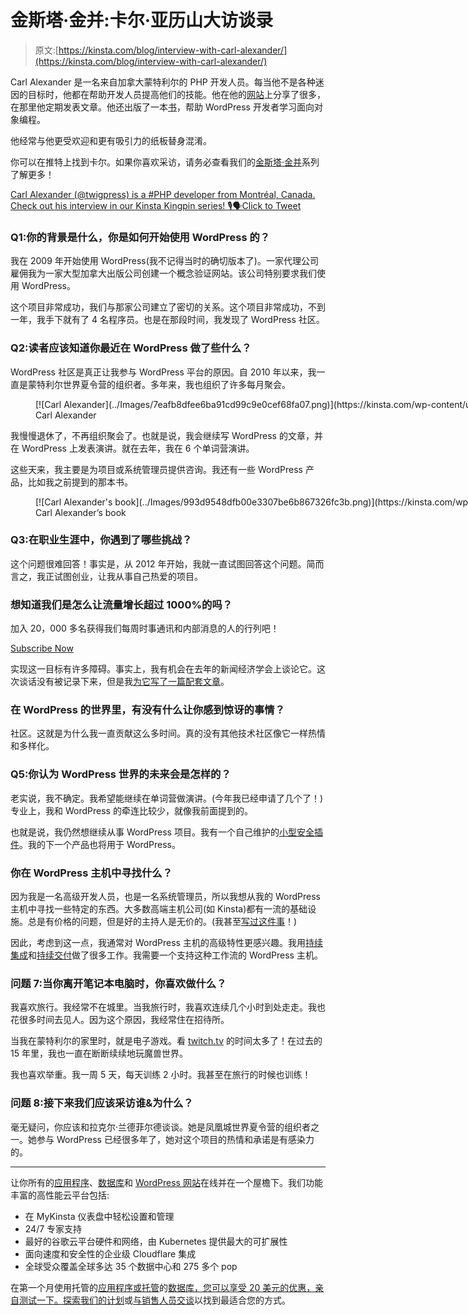 # 金斯塔·金并:卡尔·亚历山大访谈录

> 原文:[https://kinsta.com/blog/interview-with-carl-alexander/](https://kinsta.com/blog/interview-with-carl-alexander/)

Carl Alexander 是一名来自加拿大蒙特利尔的 PHP 开发人员。每当他不是各种迷因的目标时，他都在帮助开发人员提高他们的技能。他在他的[网站](https://carlalexander.ca/)上分享了很多，在那里他定期发表文章。他还出版了一本[书](https://carlalexander.ca/book)，帮助 WordPress 开发者学习面向对象编程。

他经常与他更受欢迎和更有吸引力的纸板替身混淆。

你可以在推特上找到卡尔。如果你喜欢采访，请务必查看我们的[金斯塔·金并](https://kinsta.com/?post_type=post&s=kingpin)系列了解更多！

[Carl Alexander (@twigpress) is a #PHP developer from Montréal, Canada. Check out his interview in our Kinsta Kingpin series! 🎙🗣Click to Tweet](https://twitter.com/intent/tweet?url=https%3A%2F%2Fbit.ly%2F2NUkgTe&via=kinsta&text=Carl+Alexander+%28%40twigpress%29+is+a+%23PHP+developer+from+Montr%C3%A9al%2C+Canada.+Check+out+his+interview+in+our+Kinsta+Kingpin+series%21+%F0%9F%8E%99%F0%9F%97%A3&hashtags=laravel%2Csecurity)

### Q1:你的背景是什么，你是如何开始使用 WordPress 的？

我在 2009 年开始使用 WordPress(我不记得当时的确切版本了)。一家代理公司雇佣我为一家大型加拿大出版公司创建一个概念验证网站。该公司特别要求我们使用 WordPress。

这个项目非常成功，我们与那家公司建立了密切的关系。这个项目非常成功，不到一年，我手下就有了 4 名程序员。也是在那段时间，我发现了 WordPress 社区。

### Q2:读者应该知道你最近在 WordPress 做了些什么？

WordPress 社区是真正让我参与 WordPress 平台的原因。自 2010 年以来，我一直是蒙特利尔世界夏令营的组织者。多年来，我也组织了许多每月聚会。

<figure id="attachment_67247" aria-describedby="caption-attachment-67247" style="width: 1418px" class="wp-caption alignnone">[![Carl Alexander](../Images/7eafb8dfee6ba91cd99c9e0cef68fa07.png)](https://kinsta.com/wp-content/uploads/2020/02/carl_alexander.jpg)

<figcaption id="caption-attachment-67247" class="wp-caption-text">Carl Alexander</figcaption>

</figure>

我慢慢退休了，不再组织聚会了。也就是说，我会继续写 WordPress 的文章，并在 WordPress 上发表演讲。就在去年，我在 6 个单词营演讲。

这些天来，我主要是为项目或系统管理员提供咨询。我还有一些 WordPress 产品，比如我之前提到的那本书。

<figure id="attachment_67248" aria-describedby="caption-attachment-67248" style="width: 1024px" class="wp-caption alignnone">[![Carl Alexander's book](../Images/993d9548dfb00e3307be6b867326fc3b.png)](https://kinsta.com/wp-content/uploads/2020/02/book-banner.jpeg)

<figcaption id="caption-attachment-67248" class="wp-caption-text">Carl Alexander’s book</figcaption>

</figure>

### Q3:在职业生涯中，你遇到了哪些挑战？

这个问题很难回答！事实是，从 2012 年开始，我就一直试图回答这个问题。简而言之，我正试图创业，让我从事自己热爱的项目。

 <dialog id="newsletter" class="dialog dialog has-dark-blue-background-color email-modal" aria-hidden="true">## 注册订阅时事通讯

<kinsta-form show-name="false" show-phone="false" show-website="false" show-company="false" show-disk-space="false" show-monthly-visits="false" show-number-of-websites="false" show-message="false" submit-button-text="Sign Up Now" submit-button-text-sending="Signing Up..." success-title="Thanks for subscribing!" success-message="Keep an eye out for our next newsletter." terms-template="newsletter" hubspot-source="subscribe_to_newsletter" submit-button-text-loading="Signing Up"></kinsta-form></dialog>

### 想知道我们是怎么让流量增长超过 1000%的吗？

加入 20，000 多名获得我们每周时事通讯和内部消息的人的行列吧！

[Subscribe Now](#newsletter)

实现这一目标有许多障碍。事实上，我有机会在去年的新闻经济学会上谈论它。这次谈话没有被记录下来，但是我[为它写了一篇配套文章](https://carlalexander.ca/following-your-passion/)。

### 在 WordPress 的世界里，有没有什么让你感到惊讶的事情？

社区。这就是为什么我一直贡献这么多时间。真的没有其他技术社区像它一样热情和多样化。

### Q5:你认为 WordPress 世界的未来会是怎样的？

老实说，我不确定。我希望能继续在单词营做演讲。(今年我已经申请了几个了！)专业上，我和 WordPress 的牵连比较少，就像我前面提到的。

也就是说，我仍然想继续从事 WordPress 项目。我有一个自己维护的[小型安全插件](https://wordpress.org/plugins/passwords-evolved/)。我的下一个产品也将用于 WordPress。

### 你在 WordPress 主机中寻找什么？

因为我是一名高级开发人员，也是一名系统管理员，所以我想从我的 WordPress 主机中寻找一些特定的东西。大多数高端主机公司(如 Kinsta)都有一流的基础设施。总是有价格的问题，但是好的主持人是无价的。(我甚至[写过这件事](https://carlalexander.ca/give-wordpress-an-apple-experience/)！)

因此，考虑到这一点，我通常对 WordPress 主机的高级特性更感兴趣。我用[持续集成](https://en.wikipedia.org/wiki/Continuous_integration)和[持续交付](https://en.wikipedia.org/wiki/Continuous_delivery)做了很多工作。我需要一个支持这种工作流的 WordPress 主机。

### 问题 7:当你离开笔记本电脑时，你喜欢做什么？

我喜欢旅行。我经常不在城里。当我旅行时，我喜欢连续几个小时到处走走。我也花很多时间去见人。因为这个原因，我经常住在招待所。

当我在蒙特利尔的家里时，就是电子游戏。看 [twitch.tv](https://twitch.tv/) 的时间太多了！在过去的 15 年里，我也一直在断断续续地玩魔兽世界。

我也喜欢举重。我一周 5 天，每天训练 2 小时。我甚至在旅行的时候也训练！

### 问题 8:接下来我们应该采访谁&为什么？

毫无疑问，你应该和拉克尔·兰德菲尔德谈谈。她是凤凰城世界夏令营的组织者之一。她参与 WordPress 已经很多年了，她对这个项目的热情和承诺是有感染力的。

* * *

让你所有的[应用程序](https://kinsta.com/application-hosting/)、[数据库](https://kinsta.com/database-hosting/)和 [WordPress 网站](https://kinsta.com/wordpress-hosting/)在线并在一个屋檐下。我们功能丰富的高性能云平台包括:

*   在 MyKinsta 仪表盘中轻松设置和管理
*   24/7 专家支持
*   最好的谷歌云平台硬件和网络，由 Kubernetes 提供最大的可扩展性
*   面向速度和安全性的企业级 Cloudflare 集成
*   全球受众覆盖全球多达 35 个数据中心和 275 多个 pop

在第一个月使用托管的[应用程序或托管](https://kinsta.com/application-hosting/)的[数据库，您可以享受 20 美元的优惠，亲自测试一下。探索我们的](https://kinsta.com/database-hosting/)[计划](https://kinsta.com/plans/)或[与销售人员交谈](https://kinsta.com/contact-us/)以找到最适合您的方式。